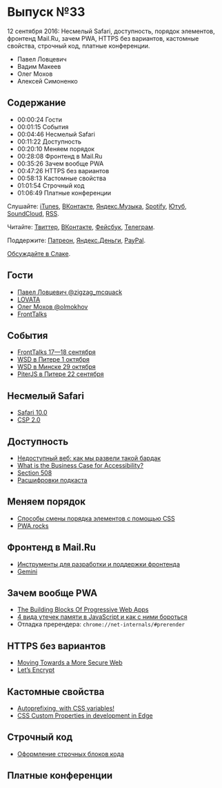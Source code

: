 # Выпуск №33

12 сентября 2016: Несмелый Safari, доступность, порядок элементов, фронтенд Mail.Ru, зачем PWA, HTTPS без вариантов, кастомные свойства, строчный код, платные конференции.

- Павел Ловцевич
- Вадим Макеев
- Олег Мохов
- Алексей Симоненко

## Содержание

- 00:00:24 Гости
- 00:01:15 События
- 00:04:46 Несмелый Safari
- 00:11:22 Доступность
- 00:20:10 Меняем порядок
- 00:28:08 Фронтенд в Mail.Ru
- 00:35:26 Зачем вообще PWA
- 00:47:26 HTTPS без вариантов
- 00:58:13 Кастомные свойства
- 01:01:54 Строчный код
- 01:06:49 Платные конференции

Слушайте: [iTunes](https://itunes.apple.com/podcast/id1080500016), [ВКонтакте](https://vk.com/podcasts-32017543), [Яндекс.Музыка](https://music.yandex.ru/album/6245956), [Spotify](https://open.spotify.com/show/3rzAcADjpBpXt73L0epTjV), [Ютуб](https://www.youtube.com/playlist?list=PLMBnwIwFEFHcwuevhsNXkFTcadeX5R1Go), [SoundCloud](https://soundcloud.com/web-standards), [RSS](https://web-standards.ru/podcast/feed/).

Читайте: [Твиттер](https://twitter.com/webstandards_ru), [ВКонтакте](https://vk.com/webstandards_ru), [Фейсбук](https://www.facebook.com/webstandardsru), [Телеграм](https://t.me/webstandards_ru).

Поддержите: [Патреон](https://www.patreon.com/webstandards_ru), [Яндекс.Деньги](https://money.yandex.ru/to/41001119329753), [PayPal](https://www.paypal.me/pepelsbey).

[Обсуждайте в Слаке](http://slack.web-standards.ru/).

## Гости

- [Павел Ловцевич @zigzag_mcquack](https://twitter.com/zigzag_mcquack)
- [LOVATA](http://lovata.com/)
- [Олег Мохов @olmokhov](https://twitter.com/olmokhov)
- [FrontTalks](http://fronttalks.ru/)

## События

- [FrontTalks 17—18 сентября](http://fronttalks.ru/)
- [WSD в Питере 1 октября](https://wsd.events/2016/10/01/)
- [WSD в Минске 29 октября](https://wsd.events/2016/10/29/)
- [PiterJS в Питере 22 сентября](https://meetabit.com/events/199)

## Несмелый Safari

- [Safari 10.0](https://developer.apple.com/library/prerelease/content/releasenotes/General/WhatsNewInSafari/Articles/Safari_10_0.html)
- [CSP 2.0](https://www.w3.org/TR/CSP2/)

## Доступность

- [Недоступный веб: как мы развели такой бардак](https://habr.ru/p/309076/)
- [What is the Business Case for Accessibility?](https://vimeo.com/145138872)
- [Section 508](https://www.section508.gov/)
- [Расшифровки подкаста](https://github.com/web-standards-ru/podcast#readme)

## Меняем порядок

- [Способы смены порядка элементов с помощью CSS](http://prgssr.ru/development/sposoby-smeny-poryadka-vyvoda-elementov-s-pomoshyu-css.html)
- [PWA.rocks](https://pwa.rocks/)

## Фронтенд в Mail.Ru

- [Инструменты для разработки и поддержки фронтенда](https://habr.ru/p/309212/)
- [Gemini](http://gemini-testing.github.io/gemini/)

## Зачем вообще PWA

- [The Building Blocks Of Progressive Web Apps](https://www.smashingmagazine.com/2016/09/the-building-blocks-of-progressive-web-apps/)
- [4 вида утечек памяти в JavaScript и как с ними бороться](https://habr.ru/p/309318/)
- Отладка пререндера: `chrome://net-internals/#prerender`

## HTTPS без вариантов

- [Moving Towards a More Secure Web](http://blog.chromium.org/2016/09/moving-towards-more-secure-web.html)
- [Let’s Encrypt](https://letsencrypt.org/)

## Кастомные свойства

- [Autoprefixing, with CSS variables!](http://lea.verou.me/2016/09/autoprefixing-with-css-variables/)
- [CSS Custom Properties in development in Edge](https://twitter.com/gregwhitworth/status/773194110576451586)

## Строчный код

- [Оформление строчных блоков кода](http://kizu.ru/blog/styling-inline-code/)

## Платные конференции
